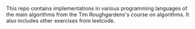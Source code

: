 This repo contains implementations in various programming languages of the main algorithms from the Tim Roughgardens's course on algorithms.
It also includes other exercises from leetcode.
